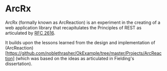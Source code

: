 # ArcRx
ArcRx (formally known as ArcReaction) is an experiment in the creating of a web application library that recapitulates the Principles of REST as articulated by  [RFC 2616](https://tools.ietf.org/html/rfc2616).

It builds upon the lessons learned from the design and implementation of (ArcReaction)[https://github.com/noblethrasher/OkExample/tree/master/Projects/ArcReaction] (which was based on the ideas as articulated in Fielding's dissertation).

